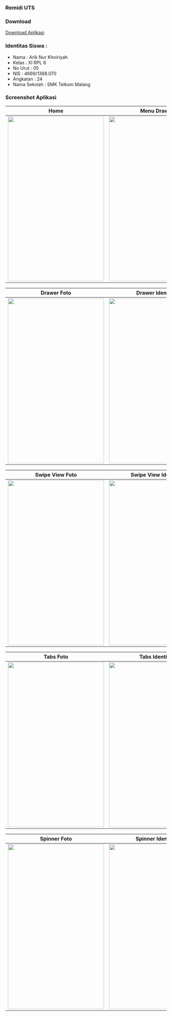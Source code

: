### Remidi UTS

### Download
[Download Aplikasi](https://drive.google.com/uc?export=download&id=0B36Y2xO8CvzlbExyajNhU003WUU)

### Identitas Siswa :
* Nama          : Arik Nur Khoiriyah
* Kelas         : XI RPL 6
* No Urut       : 05
* NIS           : 4669/1388.070
* Angkatan      : 24
* Nama Sekolah  : SMK Telkom Malang

### Screenshot Aplikasi
Home | Menu Drawer
------------ | -------------
<img src="https://user-images.githubusercontent.com/22126354/26883072-5856241e-4bc6-11e7-8217-dd9e28d796dd.jpg" width="300" height="515" />|<img src="https://user-images.githubusercontent.com/22126354/26883071-58543078-4bc6-11e7-985d-2385777a4713.png" width="300" height="515" />

Drawer Foto | Drawer Identitas
------------ | -------------
<img src="https://user-images.githubusercontent.com/22126354/26883074-586c3894-4bc6-11e7-8ee7-0184724c161c.png" width="300" height="515" />|<img src="https://user-images.githubusercontent.com/22126354/26883073-585cd9e4-4bc6-11e7-9bae-7ab143672145.png" width="300" height="515" />

Swipe View Foto | Swipe View Identitas
------------ | -------------
<img src="https://user-images.githubusercontent.com/22126354/26883075-58836f28-4bc6-11e7-8e63-cd95b0416a8f.jpg" width="300" height="515" />|<img src="https://user-images.githubusercontent.com/22126354/26883077-58abd21a-4bc6-11e7-8733-dda8c1a19460.jpg" width="300" height="515" />

Tabs Foto | Tabs Identitas
------------ | -------------
<img src="https://user-images.githubusercontent.com/22126354/26883076-589bfcbe-4bc6-11e7-93cf-6e0fa4f38e89.jpg" width="300" height="515" />|<img src="https://user-images.githubusercontent.com/22126354/26883078-59205126-4bc6-11e7-9f21-7e6221b5e30f.jpg" width="300" height="515" />

Spinner Foto | Spinner Identitas
------------ | -------------
<img src="https://user-images.githubusercontent.com/22126354/26883079-593557b0-4bc6-11e7-953f-ea2a70b8e107.jpg" width="300" height="515" />|<img src="https://user-images.githubusercontent.com/22126354/26883081-594da252-4bc6-11e7-8c5c-1ac55edf10df.png" width="300" height="515" />

